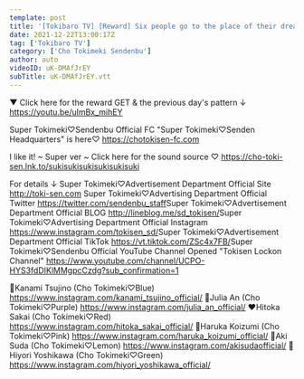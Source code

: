 ```yaml
---
template: post
title: '[Tokibaro TV] [Reward] Six people go to the place of their dreams...♡ epi.154'
date: 2021-12-22T13:00:17Z
tag: ['Tokibaro TV']
category: ['Cho Tokimeki Sendenbu']
author: auto 
videoID: uK-DMAfJrEY
subTitle: uK-DMAfJrEY.vtt
---
```

▼ Click here for the reward GET & the previous day's pattern ↓
https://youtu.be/ulmBx_mihEY

Super Tokimeki♡Sendenbu Official FC "Super Tokimeki♡Senden Headquarters" is here♡
https://chotokisen-fc.com​

I like it! ~ Super ver ~ Click here for the sound source ♡
https://cho-toki-sen.lnk.to/sukisukisukisukisukisuki

For details ↓
Super Tokimeki♡Advertisement Department Official Site
http://toki-sen.com​
Super Tokimeki♡Advertising Department Official Twitter
https://twitter.com/sendenbu_staff​
Super Tokimeki♡Advertisement Department Official BLOG
http://lineblog.me/sd_tokisen/​
Super Tokimeki♡Advertising Department Official Instagram
https://www.instagram.com/tokisen_sd/​
Super Tokimeki♡Advertisement Department Official TikTok
https://vt.tiktok.com/ZSc4x7FB/​
Super Tokimeki♡Sendenbu Official YouTube Channel Opened
"Tokisen Lockon Channel"
https://www.youtube.com/channel/UCPO-HYS3fdDIKlMMgpcCzdg?sub_confirmation=1

💙Kanami Tsujino (Cho Tokimeki♡Blue) https://www.instagram.com/kanami_tsujino_official/
💜Julia An (Cho Tokimeki♡Purple) https://www.instagram.com/julia_an_official/
❤️Hitoka Sakai (Cho Tokimeki♡Red) https://www.instagram.com/hitoka_sakai_official/
💖Haruka Koizumi (Cho Tokimeki♡Pink) https://www.instagram.com/haruka_koizumi_official/
💛Aki Suda (Cho Tokimeki♡Lemon) https://www.instagram.com/akisudaofficial/
💚Hiyori Yoshikawa (Cho Tokimeki♡Green) https://www.instagram.com/hiyori_yoshikawa_official/